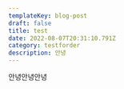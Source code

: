 ```yaml
---
templateKey: blog-post
draft: false
title: test
date: 2022-08-07T20:31:10.791Z
category: testforder
description: 안녕
---
```

안녕안녕안녕